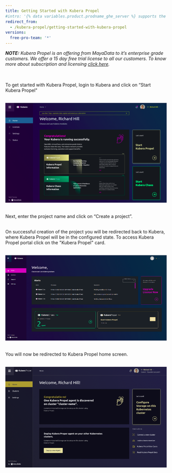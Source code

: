 ```yaml
---
title: Getting Started with Kubera Propel
#intro: '{% data variables.product.prodname_ghe_server %} supports the same powerful API available on {% data variables.product.prodname_dotcom_the_website %} as well as its own set of API endpoints.'
redirect_from:
  - /kubera-propel/getting-started-with-kubera-propel
versions:
  free-pro-team: '*'
---
```


<i>
<b>
NOTE:</b> Kubera Propel is an offering from MayaData to it’s enterprise grade customers. We offer a 15 day free trial license to all our customers.  
To know more about subscription and licensing <a href="https://kubera-docs.mayadatastaging.io/en/free-pro-team@latest/desktop">click here</a>.
</i>


<br><br>
To get started with Kubera Propel, login to Kubera and click on “Start Kubera Propel"
<br><br>

<a href="/assets/images/propel_main.png" target="_blank"><img class="image-with-border" src="/assets/images/propel_main.png"></a>
<br><br> 

Next, enter the project name and click on “Create a project”. 
<br><br>

On successful creation of the project you will be redirected back to Kubera, where Kubera Propel will be in the configured state. To access Kubera Propel portal click on  the "Kubera Propel" card.
<br><br>


<a href="/assets/images/propel_license.png" target="_blank"><img class="image-with-border" src="/assets/images/propel_license.png"></a>
<br><br>

You will now be redirected to Kubera Propel home screen.
<br><br>


<a href="/assets/images/propel1.png" target="_blank"><img class="image-with-border" src="/assets/images/propel1.png"></a>
<br><br>

